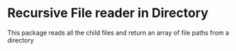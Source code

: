 # Recursive File reader in Directory

This package reads all the child files and return an array of file paths from a directory
